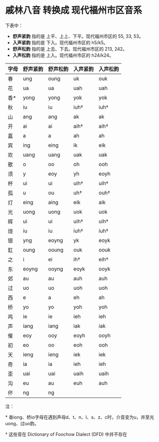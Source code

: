# 戚林八音 转换成 现代福州市区音系

下表中：
* **舒声紧韵** 指的是 上平、上上、下平。现代福州市区的 55, 33, 53。
* **入声紧韵** 指的是 下入。现代福州市区的 h5/k5。
* **舒声松韵** 指的是 上去、下去。现代福州市区的 213, 242。
* **入声松韵** 指的是 上入。现代福州市区的 h24/k24。

字母 | 舒声紧韵 | 舒声松韵 | 入声紧韵 | 入声松韵
|---|---|---|---|----|
春 | ung | oung | uk | ouk
花 | ua | ua | uah | uah
香* | yong | yong | yok | yok
秋 | iu | iu | iuh† | iuh†
山 | ang | ang | ak | ak
开 | ai | ai | aih† | aih†
嘉 | a | a | ah | ah
宾 | ing | eing | ik | eik
欢 | uang | uang | uak | uak
歌 | o | oo | oh | ooh
须 | y | eoy | yh | eoyh
杯 | ui | ui | uih† | uih†
孤 | u | ou | uh† | ouh†
灯 | eing | aing | eik | aik
光 | uong | uong | uok | uok
辉 | ui | ui | uih† | uih†
烧 | iu | iu | iuh† | iuh†
银 | yng | eoyng | yk | eoyk
釭 | oung | ooung | ouk | oouk
之 | i | ei | ih† | eih†
东 | eoyng | ooyng | eoyk | ooyk
郊 | au | au | auh | auh
过 | uo | uo | uoh | uoh
西 | e | a | eh | ah
桥 | yo | yo | yoh | yoh
鸡 | ie | ie | ieh | ieh
声 | iang | iang | iak | iak
催 | eoy | ooy | eoyh | ooyh
初 | eo | oo | eoh | ooh
天 | ieng | ieng | iek | iek
奇 | ia | ia | ieh | ieh
歪 | uai | uai | uaih | uaih
沟 | eu | au | euh | auh
伓 | ng | ng |  | 



注：

\* 香iong、桥io字母在遇到声母d、t、n、l、s、z、c时，介音变为u，并至光uong、过uo韵。

† 这些音在 Dictionary of Foochow Dialect (DFD) 中并不存在

